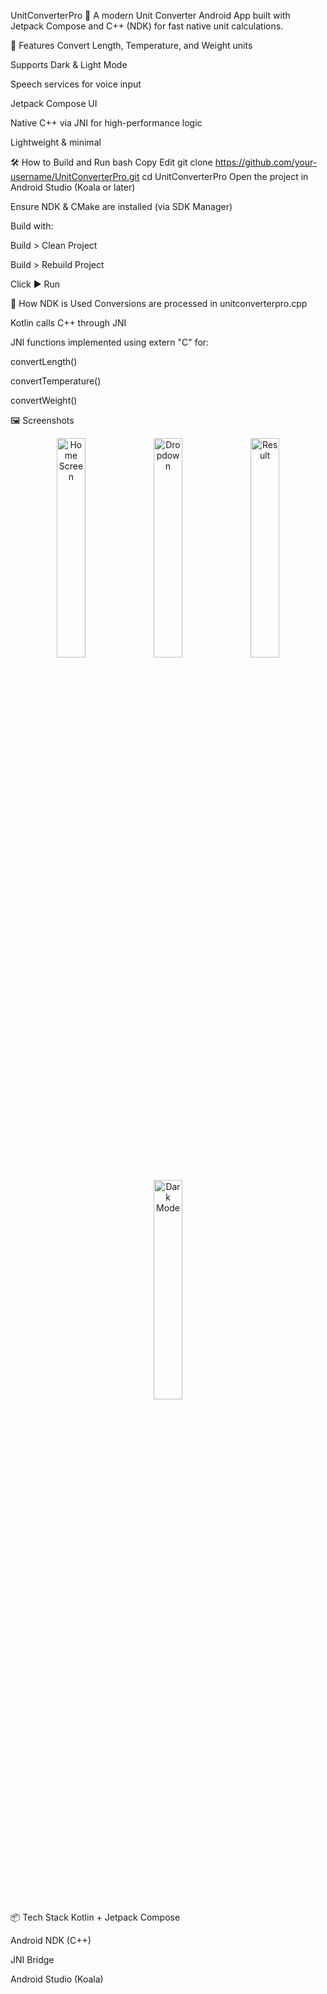 UnitConverterPro
🚀 A modern Unit Converter Android App built with Jetpack Compose and C++ (NDK) for fast native unit calculations.

📱 Features
Convert Length, Temperature, and Weight units

Supports Dark & Light Mode

Speech services for voice input

Jetpack Compose UI

Native C++ via JNI for high-performance logic

Lightweight & minimal

🛠️ How to Build and Run
bash
Copy
Edit
git clone https://github.com/your-username/UnitConverterPro.git
cd UnitConverterPro
Open the project in Android Studio (Koala or later)

Ensure NDK & CMake are installed (via SDK Manager)

Build with:

Build > Clean Project

Build > Rebuild Project

Click ▶️ Run

🧠 How NDK is Used
Conversions are processed in unitconverterpro.cpp

Kotlin calls C++ through JNI

JNI functions implemented using extern "C" for:

convertLength()

convertTemperature()

convertWeight()

🖼️ Screenshots
<div align="center"> <img src="https://github.com/user-attachments/assets/43d882d7-1f35-4159-a446-fabf65aa0366" alt="Home Screen" width="30%"> <img src="https://github.com/user-attachments/assets/894454f8-5dd0-46d9-b5c7-e09eefcd8268" alt="Dropdown" width="30%"> <img src="https://github.com/user-attachments/assets/b50b0b02-16a9-4751-b430-9bd05cb4ea2f" alt="Result" width="30%"> <br/><br/> <img src="https://github.com/user-attachments/assets/061cc9ed-9b75-4480-b984-7ab9a76a94dd" alt="Dark Mode" width="30%"> </div>
📦 Tech Stack
Kotlin + Jetpack Compose

Android NDK (C++)

JNI Bridge

Android Studio (Koala)
